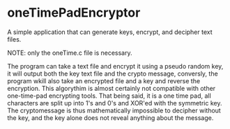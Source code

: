 # oneTimePadEncryptor
A simple application that can generate keys, encrypt, and decipher text files. 

NOTE: only the oneTime.c file is necessary.

The program can take a text file and encrypt it using a pseudo random key, it will output both the key text file and the crypto message,
conversly, the program wkill also take an encrypted file and a key and reverse the encryption. This algorythim is almost 
certainly not compatible with other one-time-pad encrypting tools. That being said, it is a one time pad, all characters are split up 
into 1's and 0's and XOR'ed with the symmetric key. The cryptomessage is thus mathematically impossible to decipher without the key, 
and the key alone does not reveal anything about the message. 
